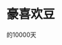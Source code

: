 <!DOCTYPE html>
<html lang="zh">
<head>
    <meta charset="UTF-8">
    <meta name="viewport" content="width=device-width, initial-scale=1.0">
    <title>豪和豆的网站</title>
</head>
<body>
    <h1>豪喜欢豆</h1>
    <p>的10000天</p>
</body>
</html>

